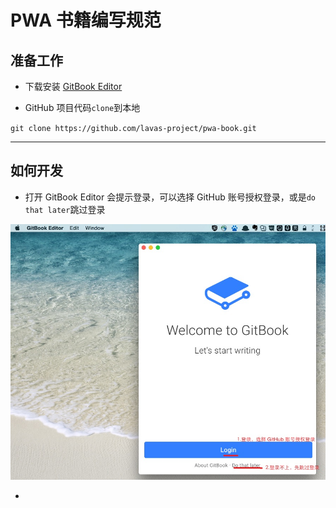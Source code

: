 # PWA 书籍编写规范

## 准备工作

- 下载安装 [GitBook Editor]()

- GitHub 项目代码`clone`到本地

`git clone https://github.com/lavas-project/pwa-book.git`

----

## 如何开发

- 打开 GitBook Editor 会提示登录，可以选择 GitHub 账号授权登录，或是`do that later`跳过登录

![](./img/0.0.1.jpg)

- 
